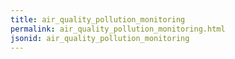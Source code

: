 ```yaml
---
title: air_quality_pollution_monitoring
permalink: air_quality_pollution_monitoring.html
jsonid: air_quality_pollution_monitoring
---
```

